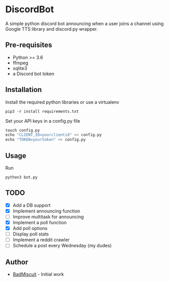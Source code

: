 # DiscordBot

A simple python discord bot announcing when a user joins a channel using Google
TTS library and discord.py wrapper.

## Pre-requisites

* Python >= 3.6
* ffmpeg
* sqlite3
* a Discord bot token

## Installation

Install the required python libraries or use a virtualenv

`pip3 -r install requirements.txt`

Set your API keys in a config.py file

```python
touch config.py
echo "CLIENT_ID=yourclientid" >> config.py
echo "TOKEN=yourtoken" >> config.py
```

## Usage

Run 

`python3 bot.py`

## TODO

- [x] Add a DB support
- [x] Implement announcing function
- [ ] Improve multitask for announcing
- [x] Implement a poll function
- [x] Add poll options
- [ ] Display poll stats
- [ ] Implement a reddit crawler
- [ ] Schedule a post every Wednesday (my dudes)

## Author
* [BadMiscuit](https://github.com/BadMiscuit) - Initial work 
